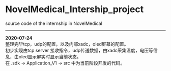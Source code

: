 # NovelMedical_Intership_project
source oode of the internship in NovelMedical

***
**2020-07-24**      
              整理完毕tcp，udp的配置，以及内部xadc，oled屏幕的配置。  
              初步实现由tcp server 接收指令，udp传送数据，由xadc采集温度，电压等信息，由oled显示屏实时显示当前状态。  
              在 .sdk -> Application_V1 -> src 中为当前阶段开发的代码。  
